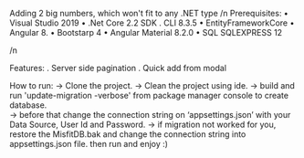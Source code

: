 Adding 2 big numbers, which won't fit to any .NET type
/n
Prerequisites: 
•	Visual Studio 2019
•	.Net Core 2.2 SDK
.   CLI 8.3.5
•	EntityFrameworkCore
•	Angular 8.
•	Bootstarp 4
•	Angular Material 8.2.0
•	SQL SQLEXPRESS 12

/n

Features:
. Server side pagination
. Quick add from modal

How to run:
-> Clone the project. 
-> Clean the project using ide. 
-> build and run 'update-migration -verbose' from package manager console to create database.  
-> before that change the connection string on ‘appsettings.json’ with your Data Source, User Id and Password.
-> if migration not worked for you, restore the MisfitDB.bak and change the connection string into
	appsettings.json file. then run and enjoy :)
